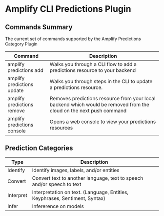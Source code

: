 # Amplify CLI Predictions Plugin

## Commands Summary

The current set of commands supported by the Amplify Predictions Category Plugin

| Command                     | Description                                                                                                         |
| --------------------------- | ------------------------------------------------------------------------------------------------------------------- |
| amplify predictions add     | Walks you through a CLI flow to add a predictions resource to your backend                                          |
| amplify predictions update  | Walks you through steps in the CLI to update a predictions resource.                                                |
| amplify predictions remove  | Removes predictions resource from your local backend which would be removed from the cloud on the next push command |
| amplify predictions console | Opens a web console to view your predictions resources                                                              |

## Prediction Categories

| Type      | Description                                                                 |
| --------- | --------------------------------------------------------------------------- |
| Identify  | Identify images, labels, and/or entities                                    |
| Convert   | Convert text to another language, text to speech and/or speech to text      |
| Interpret | Interpretation on text. (Language, Entities, Keyphrases, Sentiment, Syntax) |
| Infer     | Infererence on models                                                       |
